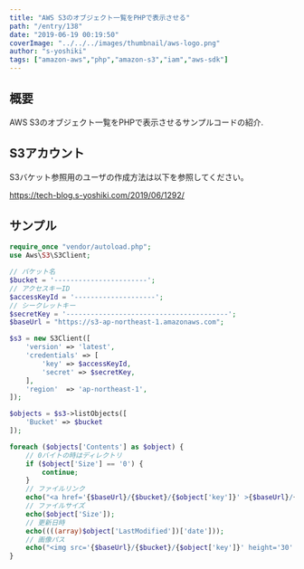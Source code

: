 ```yaml
---
title: "AWS S3のオブジェクト一覧をPHPで表示させる"
path: "/entry/138"
date: "2019-06-19 00:19:50"
coverImage: "../../../images/thumbnail/aws-logo.png"
author: "s-yoshiki"
tags: ["amazon-aws","php","amazon-s3","iam","aws-sdk"]
---
```


## 概要

AWS S3のオブジェクト一覧をPHPで表示させるサンプルコードの紹介.

## S3アカウント

S3バケット参照用のユーザの作成方法は以下を参照してください。

<a href="https://tech-blog.s-yoshiki.com/2019/06/1292/">https://tech-blog.s-yoshiki.com/2019/06/1292/</a>

## サンプル

```php
require_once "vendor/autoload.php";
use Aws\S3\S3Client;

// バケット名
$bucket = '-----------------------';
// アクセスキーID
$accessKeyId = '--------------------';
// シークレットキー
$secretKey = '----------------------------------------';
$baseUrl = "https://s3-ap-northeast-1.amazonaws.com";

$s3 = new S3Client([
    'version' => 'latest',
    'credentials' => [
        'key' => $accessKeyId,
        'secret' => $secretKey,
    ],
    'region'  => 'ap-northeast-1',
]);

$objects = $s3->listObjects([
    'Bucket' => $bucket
]);

foreach ($objects['Contents'] as $object) {
    // 0バイトの時はディレクトリ
    if ($object['Size'] == '0') {
        continue;
    }
    // ファイルリンク
    echo("<a href='{$baseUrl}/{$bucket}/{$object['key']}' >{$baseUrl}/{$bucket}/{$object['Key']}</a>");
    // ファイルサイズ
    echo($object['Size']);
    // 更新日時
    echo((((array)$object['LastModified'])['date']));
    // 画像パス
    echo("<img src='{$baseUrl}/{$bucket}/{$object['key']}' height='30' loading='lazy'>");
}
```
